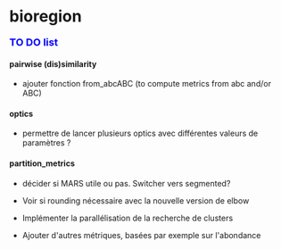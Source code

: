 # bioregion

**<span style="color:blue"><font size="4">TO DO list</span></font>**

#### pairwise (dis)similarity

* ajouter fonction from_abcABC (to compute metrics from abc and/or ABC)

#### optics

* permettre de lancer plusieurs optics avec différentes valeurs de paramètres ? 

#### partition_metrics

* décider si MARS utile ou pas. Switcher vers segmented?

* Voir si rounding nécessaire avec la nouvelle version de elbow

* Implémenter la parallélisation de la recherche de clusters 

* Ajouter d'autres métriques, basées par exemple sur l'abondance




